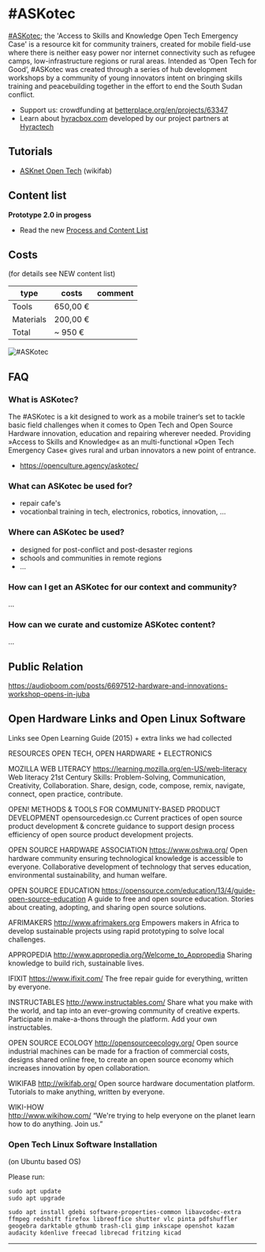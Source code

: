  # #ASKotec

[#ASKotec](https://openculture.agency/outcomes/askotec/); the 'Access to Skills and Knowledge Open Tech Emergency Case' is a resource kit for community trainers, created for mobile field-use where there is neither easy power nor internet connectivity such as refugee camps, low-infrastructure regions or rural areas. Intended as ‘Open Tech for Good’, #ASKotec was created through a series of hub development workshops by a community of young innovators intent on bringing skills training and peacebuilding together in the effort to end the South Sudan conflict.

- Support us: crowdfunding at [betterplace.org/en/projects/63347](https://www.betterplace.org/en/projects/63347)
- Learn about [hyracbox.com](https://www.hyracbox.com/) developed by our project partners at [Hyractech](https://github.com/HyracTech)

## Tutorials
- [ASKnet Open Tech](https://wikifab.org/wiki/Group:ASKnet_Open_Tech#Tutoriais) (wikifab)

## Content list

**Prototype 2.0 in progess**
- Read the new [Process and Content List](https://github.com/opencultureagency/ASKotec/blob/master/ASKotec_Process-and-Content_NEW.pdf)

## Costs

(for details see NEW content list)

type | costs | comment
---|---|---
Tools|650,00 €
Materials|200,00 €
Total| ~ 950 €

![](Images/DSC_6834.JPG "#ASKotec")

## FAQ

### What is ASKotec?
The #ASKotec is a kit designed to work as a mobile trainer‘s set to tackle basic field challenges when it comes to Open Tech and Open Source Hardware innovation, education and repairing wherever needed. Providing »Access to Skills and Knowledge« as an multi-functional »Open Tech Emergency Case« gives rural and urban innovators a new point of entrance.
- https://openculture.agency/askotec/

### What can ASKotec be used for?
- repair cafe's
- vocationbal training in tech, electronics, robotics, innovation, …

### Where can ASKotec be used?
- designed for post-conflict and post-desaster regions
- schools and communities in remote regions
- …

### How can I get an ASKotec for our context and community?
…

### How can we curate and customize ASKotec content?
…

## Public Relation
https://audioboom.com/posts/6697512-hardware-and-innovations-workshop-opens-in-juba

## Open Hardware Links and Open Linux Software

Links see Open Learning Guide (2015) + extra links we had collected

RESOURCES
OPEN TECH, OPEN HARDWARE + ELECTRONICS

MOZILLA WEB LITERACY
https://learning.mozilla.org/en-US/web-literacy
Web literacy 21st Century Skills: Problem-Solving, Communication, Creativity, Collaboration. Share, design, code, compose, remix, navigate, connect, open practice, contribute.

OPEN! METHODS & TOOLS FOR COMMUNITY-BASED PRODUCT DEVELOPMENT
opensourcedesign.cc
Current practices of open source product development & concrete guidance to support design process efficiency of open source product development projects.

OPEN SOURCE HARDWARE ASSOCIATION
https://www.oshwa.org/
Open hardware community ensuring technological knowledge is accessible to everyone. Collaborative development of technology that serves education, environmental sustainability, and human welfare.

OPEN SOURCE EDUCATION
https://opensource.com/education/13/4/guide-open-source-education
A guide to free and open source education. Stories about creating, adopting, and sharing open source solutions.

AFRIMAKERS
http://www.afrimakers.org
Empowers makers in Africa to develop sustainable projects using rapid prototyping to solve local challenges.

APPROPEDIA
http://www.appropedia.org/Welcome_to_Appropedia
Sharing knowledge to build rich, sustainable lives.

IFIXIT
https://www.ifixit.com/
The free repair guide for everything, written by everyone.

INSTRUCTABLES
http://www.instructables.com/
Share what you make with the world, and tap into an ever-growing community of creative experts. Participate in make-a-thons through the platform. Add your own instructables.

OPEN SOURCE ECOLOGY
http://opensourceecology.org/
Open source industrial machines can be made for a fraction of commercial costs, designs shared online free, to create an open source economy which increases innovation by open collaboration.

WIKIFAB
http://wikifab.org/
Open source hardware documentation platform. Tutorials to make anything, written by everyone.

WIKI-HOW  
http://www.wikihow.com/
“We're trying to help everyone on the planet learn how to do anything. Join us.”


### Open Tech Linux Software Installation
(on Ubuntu based OS)

Please run:
```
sudo apt update
sudo apt upgrade
```
```
sudo apt install gdebi software-properties-common libavcodec-extra ffmpeg redshift firefox libreoffice shutter vlc pinta pdfshuffler geogebra darktable gthumb trash-cli gimp inkscape openshot kazam audacity kdenlive freecad librecad fritzing kicad
```
-----
